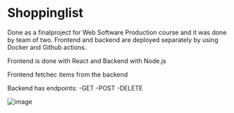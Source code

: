 # Shoppinglist
Done as a finalproject for Web Software Production course and it was done by team of two. Frontend and backend are deployed separately by using Docker and Github actions.

Frontend is done with React and Backend with Node.js

Frontend fetchec items from the backend

Backend has endpoints:
-GET
-POST
-DELETE

![image](https://github.com/Karppimc/Shoppinglist/assets/54446639/72231a2e-6c08-45ba-b7bd-308c4bf0700b)



